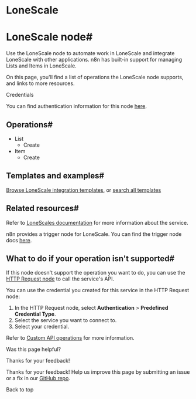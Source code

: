 # LoneScale

[ ](https://github.com/n8n-io/n8n-docs/edit/main/docs/integrations/builtin/app-nodes/n8n-nodes-base.lonescale.md "Edit this page")

# LoneScale node#

Use the LoneScale node to automate work in LoneScale and integrate LoneScale with other applications. n8n has built-in support for managing Lists and Items in LoneScale. 

On this page, you'll find a list of operations the LoneScale node supports, and links to more resources.

Credentials

You can find authentication information for this node [here](../../credentials/lonescale/).

## Operations#

  * List
    * Create
  * Item
    * Create



## Templates and examples#

[Browse LoneScale integration templates](https://n8n.io/integrations/lonescale/), or [search all templates](https://n8n.io/workflows/)

## Related resources#

Refer to [LoneScales documentation](https://help-center.lonescale.com/en/articles/6454360-lonescale-public-api) for more information about the service.

n8n provides a trigger node for LoneScale. You can find the trigger node docs [here](../../trigger-nodes/n8n-nodes-base.lonescaletrigger/).

## What to do if your operation isn't supported#

If this node doesn't support the operation you want to do, you can use the [HTTP Request node](../../core-nodes/n8n-nodes-base.httprequest/) to call the service's API.

You can use the credential you created for this service in the HTTP Request node: 

  1. In the HTTP Request node, select **Authentication** > **Predefined Credential Type**.
  2. Select the service you want to connect to.
  3. Select your credential.



Refer to [Custom API operations](../../../custom-operations/) for more information.

Was this page helpful? 

Thanks for your feedback! 

Thanks for your feedback! Help us improve this page by submitting an issue or a fix in our [GitHub repo](https://github.com/n8n-io/n8n-docs). 

Back to top 
